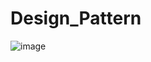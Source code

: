 # Design_Pattern
![image](https://github.com/AmazingHorsess/Design_Pattern/assets/126606604/46d2b210-9822-494a-926c-d5a06091f93b)
